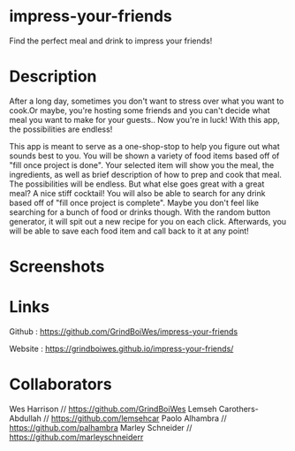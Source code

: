 # impress-your-friends
Find the perfect meal and drink to impress your friends!


# Description
After a long day, sometimes you don't want to stress over what you want to cook.Or maybe, you're hosting some friends and you can't decide what meal you want to make for your guests.. Now you're in luck! With this app, the possibilities are endless! 

This app is meant to serve as a one-shop-stop to help you figure out what sounds best to you. You will be shown a variety of food items based off of "fill once project is done". Your selected item will show you the meal, the ingredients, as well as brief description of how to prep and cook that meal. The possibilities will be endless. But what else goes great with a great meal? A nice stiff cocktail! You will also be able to search for any drink based off of "fill once project is complete". Maybe you don't feel like searching for a bunch of food or drinks though. With the random button generator, it will spit out a new recipe for you on each click. Afterwards, you will be able to save each food item and call back to it at any point!
# Screenshots

# Links

Github : https://github.com/GrindBoiWes/impress-your-friends

Website : https://grindboiwes.github.io/impress-your-friends/

# Collaborators 

Wes Harrison // https://github.com/GrindBoiWes
Lemseh Carothers-Abdullah // https://github.com/lemsehcar
Paolo Alhambra // https://github.com/palhambra 
Marley Schneider // https://github.com/marleyschneiderr